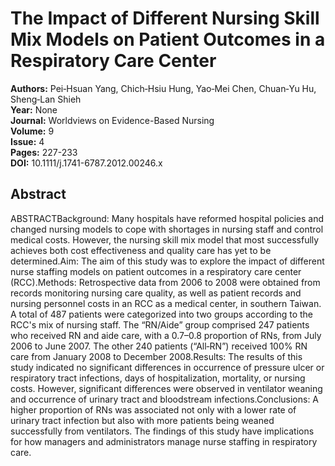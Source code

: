 # The Impact of Different Nursing Skill Mix Models on Patient Outcomes in a Respiratory Care Center

**Authors:** Pei‐Hsuan Yang, Chich‐Hsiu Hung, Yao‐Mei Chen, Chuan‐Yu Hu, Sheng‐Lan Shieh  
**Year:** None  
**Journal:** Worldviews on Evidence-Based Nursing  
**Volume:** 9  
**Issue:** 4  
**Pages:** 227-233  
**DOI:** 10.1111/j.1741-6787.2012.00246.x  

## Abstract
ABSTRACTBackground: Many hospitals have reformed hospital policies and changed nursing models to cope with shortages in nursing staff and control medical costs. However, the nursing skill mix model that most successfully achieves both cost effectiveness and quality care has yet to be determined.Aim: The aim of this study was to explore the impact of different nurse staffing models on patient outcomes in a respiratory care center (RCC).Methods: Retrospective data from 2006 to 2008 were obtained from records monitoring nursing care quality, as well as patient records and nursing personnel costs in an RCC as a medical center, in southern Taiwan. A total of 487 patients were categorized into two groups according to the RCC's mix of nursing staff. The “RN/Aide” group comprised 247 patients who received RN and aide care, with a 0.7–0.8 proportion of RNs, from July 2006 to June 2007. The other 240 patients (“All‐RN”) received 100% RN care from January 2008 to December 2008.Results: The results of this study indicated no significant differences in occurrence of pressure ulcer or respiratory tract infections, days of hospitalization, mortality, or nursing costs. However, significant differences were observed in ventilator weaning and occurrence of urinary tract and bloodstream infections.Conclusions: A higher proportion of RNs was associated not only with a lower rate of urinary tract infection but also with more patients being weaned successfully from ventilators. The findings of this study have implications for how managers and administrators manage nurse staffing in respiratory care.

